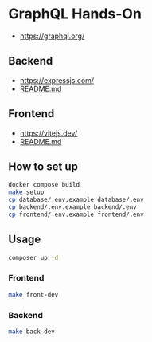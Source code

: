 # GraphQL Hands-On

- https://graphql.org/

## Backend

- https://expressjs.com/
- [README.md](backend/README.md)

## Frontend

- https://vitejs.dev/
- [README.md](frontend/README.md)

## How to set up

```bash
docker compose build
make setup
cp database/.env.example database/.env
cp backend/.env.example backend/.env
cp frontend/.env.example frontend/.env
```

## Usage

```bash
composer up -d
```

### Frontend
```bash
make front-dev
```

### Backend
```bash
make back-dev
```
